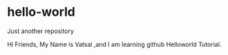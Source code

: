 # hello-world
Just another repository

Hi Friends,
My Name is Vatsal ,and I am learning github Helloworld Tutorial.
